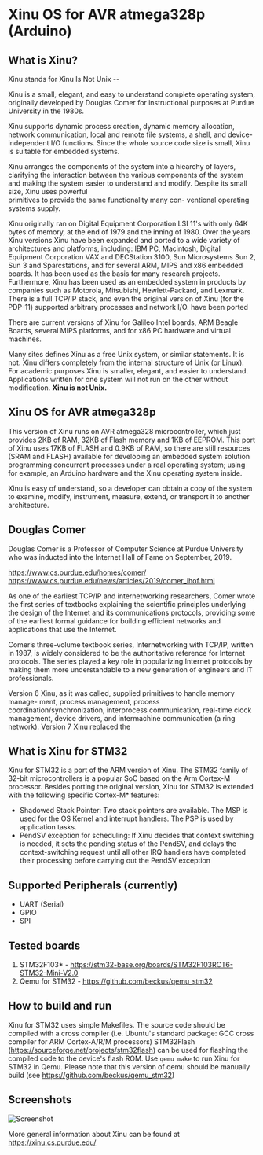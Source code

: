 # Xinu OS for AVR atmega328p (Arduino)

## What is Xinu?

Xinu stands for Xinu Is Not Unix -- 

Xinu is a small, elegant, and easy to understand complete operating system,
originally developed by Douglas Comer for instructional purposes at
Purdue University in the 1980s.

Xinu supports dynamic process creation, dynamic memory allocation, network communication, local and remote file systems, a shell, and device-independent I/O functions. Since the whole source code size is small, Xinu is suitable 
for embedded systems.

Xinu arranges  the  components  of  the system into a hiearchy of
layers, clarifying the interaction between the various  components 
of the system and making the system easier to understand 
and modify.  Despite its small size, Xinu uses  powerful  
primitives  to provide the same functionality many con-
ventional operating systems supply.

Xinu originally ran on  Digital  Equipment  Corporation
LSI  11's with only 64K bytes of memory, at the end of 1979 
and the inning of 1980. Over the years Xinu versions 
Xinu have been expanded and ported to a wide variety of architectures and platforms, including: IBM PC, 
Macintosh, Digital Equipment Corporation VAX and DECStation 3100, Sun Microsystems Sun 2, 
Sun 3 and Sparcstations, and for several ARM, MIPS and x86 embedded boards.
It has been used as the basis for many research projects. 
Furthermore, Xinu has been used as an embedded system in products 
by companies such as Motorola, Mitsubishi, Hewlett-Packard, and Lexmark. 
There is a full TCP/IP stack, and even the original version of Xinu 
(for the PDP-11) supported arbitrary processes and network I/O.
have  been  ported

There are current versions of Xinu for Galileo Intel boards,
ARM Beagle Boards, several MIPS platforms, and for x86 PC hardware 
and virtual machines.

Many sites defines Xinu as a free Unix system, or similar statements.
It is not. Xinu differs completely
from the internal structure of Unix (or Linux). 
For academic purposes Xinu is smaller, elegant, and easier to understand.
Applications written for one system will not
run on the other without modification. **Xinu is not Unix.**

## Xinu OS for AVR atmega328p

This version of Xinu runs on AVR atmega328 microcontroller,
which just provides 2KB of RAM, 32KB of Flash memory and 1KB of EEPROM.
This port of Xinu uses 17KB of FLASH and 0.9KB of RAM, so there
are still resources (SRAM and FLASH) available for developing 
an embedded system solution programming 
concurrent processes under a real operating system; using for example,
an Arduino hardware and the Xinu operating system inside.

Xinu is easy of understand, so a developer can obtain a copy 
of the system to examine, modify,
instrument, measure, extend, or transport it to another architecture.

## Douglas Comer

Douglas Comer is a Professor of Computer Science at Purdue University who
was inducted into the Internet Hall of Fame on September, 2019.

https://www.cs.purdue.edu/homes/comer/
https://www.cs.purdue.edu/news/articles/2019/comer_ihof.html

As one of the earliest TCP/IP and internetworking researchers, Comer wrote the first series of textbooks explaining the scientific principles underlying the design of the Internet and its communications protocols, providing some of the earliest formal guidance for building efficient networks and applications that use the Internet. 

Comer’s three-volume textbook series, Internetworking with TCP/IP, written in 1987, is widely considered to be the authoritative reference for Internet protocols. The series played a key role in popularizing Internet protocols by making them more understandable to a new generation of engineers and IT professionals. 

Version 6 Xinu, as
it was called, supplied primitives to handle memory  manage-
ment,          process          management,          process
coordination/synchronization,  interprocess   communication,
real-time clock management, device drivers, and intermachine
communication (a ring network).  Version 7 Xinu replaced the


## What is Xinu for STM32
Xinu for STM32 is a port of the ARM version of Xinu. The STM32 family of 32-bit microcontrollers is a popular SoC based on the Arm Cortex-M processor.
Besides porting the original version, Xinu for STM32 is extended with the following specific Cortex-M* features:

* Shadowed Stack Pointer:  Two stack pointers are available. The MSP is used
for the OS Kernel and interrupt handlers. The PSP is used by application
tasks.
* PendSV exception for scheduling: If Xinu decides that context switching is needed,
it sets the pending status of the PendSV, and delays the context-switching
request until all other IRQ handlers have completed their processing before 
carrying out the PendSV exception 

## Supported Peripherals (currently)
* UART (Serial)
* GPIO
* SPI

## Tested boards
1. STM32F103* - https://stm32-base.org/boards/STM32F103RCT6-STM32-Mini-V2.0
2. Qemu for STM32 - https://github.com/beckus/qemu_stm32

## How to build and run
Xinu for STM32 uses simple Makefiles. The source code should be compiled with a cross compiler (i.e. Ubuntu's standard package: GCC cross compiler for ARM Cortex-A/R/M processors)
STM32Flash (https://sourceforge.net/projects/stm32flash) can be used for flashing the compiled code to the device's flash ROM. Use `qemu make` to run Xinu for STM32 in Qemu. Please note that this version of qemu should be manually build (see https://github.com/beckus/qemu_stm32)


## Screenshots
![Screenshot](https://github.com/robinkrens/xinu-for-stm32/raw/master/screenshot.png "bootscreen")

More general information about Xinu can be found at https://xinu.cs.purdue.edu/

